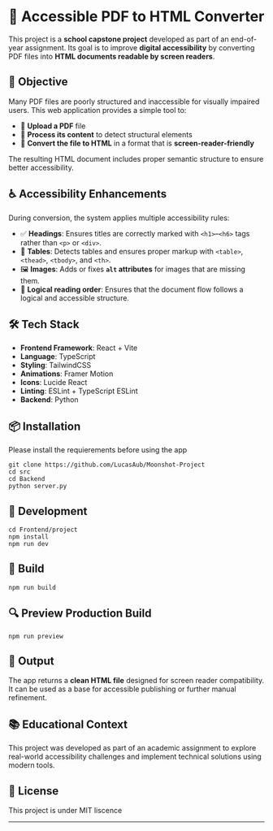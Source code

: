 
# 🧾 Accessible PDF to HTML Converter

This project is a **school capstone project** developed as part of an end-of-year assignment. Its goal is to improve **digital accessibility** by converting PDF files into **HTML documents readable by screen readers**.

## 🎯 Objective

Many PDF files are poorly structured and inaccessible for visually impaired users. This web application provides a simple tool to:

- 📄 **Upload a PDF** file
- 🔁 **Process its content** to detect structural elements
- 🧾 **Convert the file to HTML** in a format that is **screen-reader-friendly**

The resulting HTML document includes proper semantic structure to ensure better accessibility.

## ♿ Accessibility Enhancements

During conversion, the system applies multiple accessibility rules:

- ✅ **Headings**: Ensures titles are correctly marked with `<h1>`–`<h6>` tags rather than `<p>` or `<div>`.
- 🧮 **Tables**: Detects tables and ensures proper markup with `<table>`, `<thead>`, `<tbody>`, and `<th>`.
- 🖼️ **Images**: Adds or fixes **`alt` attributes** for images that are missing them.
- 📑 **Logical reading order**: Ensures that the document flow follows a logical and accessible structure.

## 🛠 Tech Stack

- **Frontend Framework**: React + Vite
- **Language**: TypeScript
- **Styling**: TailwindCSS
- **Animations**: Framer Motion
- **Icons**: Lucide React
- **Linting**: ESLint + TypeScript ESLint
- **Backend**: Python

## 📦 Installation

Please install the requierements before using the app

```
git clone https://github.com/LucasAub/Moonshot-Project
cd src
cd Backend
python server.py

```

## 🚀 Development

```
cd Frontend/project
npm install
npm run dev
```

## 🔧 Build

```
npm run build
```

## 🔍 Preview Production Build

```
npm run preview
```

## 📄 Output

The app returns a **clean HTML file** designed for screen reader compatibility. It can be used as a base for accessible publishing or further manual refinement.

## 📚 Educational Context

This project was developed as part of an academic assignment to explore real-world accessibility challenges and implement technical solutions using modern tools.

## 📄 License

This project is under MIT liscence

---
